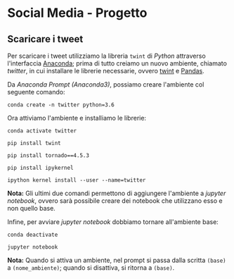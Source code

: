 # Social Media - Progetto

## Scaricare i tweet
Per scaricare i tweet utilizziamo la libreria `twint` di *Python* attraverso l'interfaccia [Anaconda](https://www.anaconda.com/products/individual); prima di tutto creiamo un nuovo ambiente, chiamato *twitter*, in cui installare le librerie necessarie, ovvero [twint](https://github.com/twintproject/twint) e [Pandas](https://pandas.pydata.org/).

Da *Anaconda Prompt (Anaconda3)*, possiamo creare l'ambiente col seguente comando:

```conda create -n twitter python=3.6```

Ora attiviamo l'ambiente e installiamo le librerie:

```conda activate twitter```

```pip install twint```

```pip install tornado==4.5.3```

```pip install ipykernel```

```ipython kernel install --user --name=twitter```

**Nota:** Gli ultimi due comandi permettono di aggiungere l'ambiente a *jupyter notebook*, ovvero sarà possibile creare dei notebook che utilizzano esso e non quello base.

Infine, per avviare *jupyter notebook* dobbiamo tornare all'ambiente base:

```conda deactivate```

```jupyter notebook```

**Nota:** Quando si attiva un ambiente, nel prompt si passa dalla scritta `(base)` a `(nome_ambiente)`; quando si disattiva, si ritorna a `(base)`.
